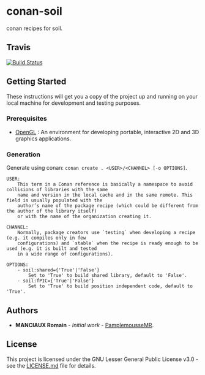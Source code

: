 # conan-soil

conan recipes for soil.

## Travis

[![Build Status](https://travis-ci.com/PamplemousseMR/conan-soil.svg?branch=master)](https://travis-ci.com/PamplemousseMR/conan-soil)

## Getting Started

These instructions will get you a copy of the project up and running on your local machine for development and testing purposes.

### Prerequisites

- [OpenGL](https://www.opengl.org/) : An environment for developing portable, interactive 2D and 3D graphics applications.

### Generation

Generate using conan: `conan create . <USER>/<CHANNEL> [-o OPTIONS]`.
```
USER:
	This term in a Conan reference is basically a namespace to avoid collisions of libraries with the same
	name and version in the local cache and in the same remote. This field is usually populated with the
	author’s name of the package recipe (which could be different from the author of the library itself)
	or with the name of the organization creating it.

CHANNEL:
	Normally, package creators use `testing` when developing a recipe (e.g. it compiles only in few
	configurations) and `stable` when the recipe is ready enough to be used (e.g. it is built and tested
	in a wide range of configurations).

OPTIONS: 
	- soil:shared={'True'|'False'}
		Set to 'True' to build shared library, default to 'False'.
	- soil:fPIC={'True'|'False'}
		Set to 'True' to build position independent code, default to 'True'.		
```

## Authors

* **MANCIAUX Romain** - *Initial work* - [PamplemousseMR](https://github.com/PamplemousseMR).

## License

This project is licensed under the GNU Lesser General Public License v3.0 - see the [LICENSE.md](LICENSE.md) file for details.